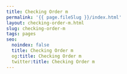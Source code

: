 ```yaml
---
title: Checking Order m
permalink: '{{ page.fileSlug }}/index.html'
layout: checking-order-m.html
slug: checking-order-m
tags: pages
seo:
  noindex: false
  title: Checking Order m
  og:title: Checking Order m
  twitter:title: Checking Order m
---
```



